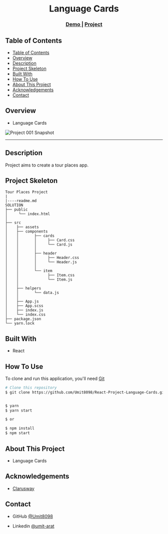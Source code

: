 

<h1 align="center">Language Cards</h1>


<div align="center">
  <h3>
    <a href="https://umit8098.github.io/React-Project-Language-Cards/">
      Demo
    </a>
     | 
    <a href="https://umit8098.github.io/React-Project-Language-Cards/">
      Project
    </a>
 
  </h3>
</div>


## Table of Contents

- [Table of Contents](#table-of-contents)
- [Overview](#overview)
- [Description](#description)
- [Project Skeleton](#project-skeleton)
- [Built With](#built-with)
- [How To Use](#how-to-use)
- [About This Project](#about-this-project)
- [Acknowledgements](#acknowledgements)
- [Contact](#contact)


## Overview
- Language Cards

![Project 001 Snapshot](tour-project.gif)

---


## Description

Project aims to create a tour places app.

## Project Skeleton

```
Tour Places Project
|
|----readme.md   
SOLUTION
├── public
│     └── index.html
│  
├── src
│    ├── assets
│    ├── components
│    │       ├── cards
│    │       │     ├── Card.css
│    │       │     └── Card.js
│    │       │
│    │       ├── header
│    │       │     ├── Header.css
│    │       │     └── Header.js
│    │       │
│    │       └── item
│    │             ├── Item.css
│    │             └── Item.js       
│    │            
│    ├── helpers
│    │       └── data.js
│    │
│    ├── App.js
│    ├── App.scss
│    ├── index.js
│    └── index.css
├── package.json
└── yarn.lock
```

## Built With

<!-- This section should list any major frameworks that you built your project using. Here are a few examples.-->
- React

## How To Use

<!-- This is an example, please update according to your application -->

To clone and run this application, you'll need [Git](https://github.com/Umit8098/React-Project-Language-Cards.git)


```bash
# Clone this repository
$ git clone https://github.com/Umit8098/React-Project-Language-Cards.git


$ yarn  
$ yarn start 

$ or

$ npm install
$ npm start
```

## About This Project
- Language Cards

## Acknowledgements
- [Clarusway](https://clarusway.com/)

## Contact

<!-- - Website [your-website.com](https://{your-web-site-link}) -->
- GitHub [@Umit8098](https://github.com/Umit8098)

- Linkedin [@umit-arat](https://linkedin.com/in/umit-arat/)
<!-- - Twitter [@your-twitter](https://{twitter.com/your-username}) -->
